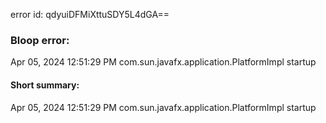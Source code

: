 error id: qdyuiDFMiXttuSDY5L4dGA==
### Bloop error:

Apr 05, 2024 12:51:29 PM com.sun.javafx.application.PlatformImpl startup
#### Short summary: 

Apr 05, 2024 12:51:29 PM com.sun.javafx.application.PlatformImpl startup